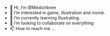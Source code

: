 - 👋 Hi, I’m @Medichbree
- 👀 I’m interested in game, illustration and movie.
- 🌱 I’m currently learning illustrating.
- 💞️ I’m looking to collaborate on everything
- 📫 How to reach me ...

<!---
Medichbree/Medichbree is a ✨ special ✨ repository because its `README.md` (this file) appears on your GitHub profile.
You can click the Preview link to take a look at your changes.
--->
